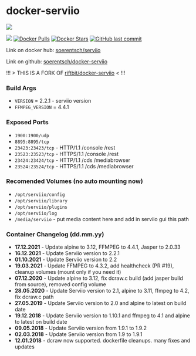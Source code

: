 # docker-serviio

[![](http://serviio.org/images/serviio.png)](http://serviio.org/) 

[![](https://images.microbadger.com/badges/image/soerentsch/serviio.svg)](https://microbadger.com/images/soerentsch/serviio) [![Docker Pulls](https://img.shields.io/docker/pulls/soerentsch/serviio.svg)](https://hub.docker.com/r/soerentsch/serviio/) [![Docker Stars](https://img.shields.io/docker/stars/soerentsch/serviio.svg)](https://hub.docker.com/r/soerentsch/serviio/) [![GitHub last commit](https://img.shields.io/github/last-commit/soerentsch/docker-serviio/dockerhub.svg)](https://github.com/soerentsch/docker-serviio/dockerhub) 
  
Link on docker hub: [soerentsch/serviio](https://hub.docker.com/r/soerentsch/serviio/)

Link on github: [soerentsch/docker-serviio](https://github.com/soerentsch/docker-serviio)

!!! > THIS IS A FORK OF [riftbit/docker-serviio](https://github.com/riftbit/docker-serviio) < !!!

### Build Args

 - `VERSION` = 2.2.1 - serviio version
 - `FFMPEG_VERSION` = 4.4.1


### Exposed Ports

 - `1900:1900/udp`
 - `8895:8895/tcp`
 - `23423:23423/tcp` - HTTP/1.1 /console /rest
 - `23523:23523/tcp` - HTTPS/1.1 /console /rest
 - `23424:23424/tcp` - HTTP/1.1 /cds /mediabrowser
 - `23524:23524/tcp` - HTTPS/1.1 /cds /mediabrowser

### Recomended Volumes (no auto mounting now)
 - `/opt/serviio/config`
 - `/opt/serviio/library`
 - `/opt/serviio/plugins`
 - `/opt/serviio/log`
 - `/media/serviio` - put media content here and add in serviio gui this path


### Container Changelog (dd.mm.yy)
 - **17.12.2021** - Update alpine to 3.12, FFMPEG to 4.4.1, Jasper to 2.0.33
 - **16.12.2021** - Update Serviio version to 2.2.1
 - **01.10.2021** - Update Serviio version to 2.2
 - **19.03.2021** - Update FFMPEG to 4.3.2, add healthcheck (PR #19), cleanup volumes (mount only if you need it)
 - **07.12.2020** - Update alpine to 3.12, fix dcraw.c build (add jasper build from source), removed config volume
 - **28.05.2020** - Update Serviio version to 2.1, alpine to 3.11, ffmpeg to 4.2, fix dcraw.c path
 - **27.05.2019** - Update Serviio version to 2.0 and alpine to latest on build date
 - **19.12.2018** - Update Serviio version to 1.10.1 and ffmpeg to 4.1 and alpine to latest on build date
 - **09.05.2018** - Update Serviio version from 1.9.1 to 1.9.2
 - **02.03.2018** - Update Serviio version from 1.9 to 1.9.1
 - **12.01.2018** - dcraw now supported. dockerfile cleanups. many fixes and updates
